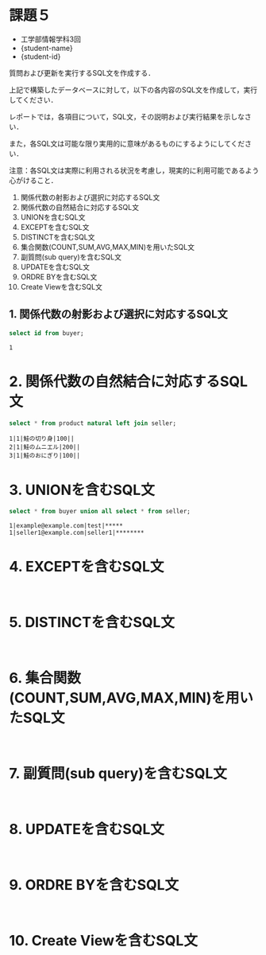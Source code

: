 # 課題５

- 工学部情報学科3回
- {student-name}
- {student-id}

質問および更新を実行するSQL文を作成する．

上記で構築したデータベースに対して，以下の各内容のSQL文を作成して，実行してください．

レポートでは，各項目について，SQL文，その説明および実行結果を示しなさい．

また，各SQL文は可能な限り実用的に意味があるものにするようにしてください．

注意：各SQL文は実際に利用される状況を考慮し，現実的に利用可能であるよう心がけること．

1. 関係代数の射影および選択に対応するSQL文
2. 関係代数の自然結合に対応するSQL文
3. UNIONを含むSQL文
4. EXCEPTを含むSQL文
5. DISTINCTを含むSQL文
6. 集合関数(COUNT,SUM,AVG,MAX,MIN)を用いたSQL文
7. 副質問(sub query)を含むSQL文
8. UPDATEを含むSQL文
9. ORDRE BYを含むSQL文
10. Create Viewを含むSQL文

## 1. 関係代数の射影および選択に対応するSQL文

```sql
select id from buyer;
```

```
1
```

# 2. 関係代数の自然結合に対応するSQL文

```sql
select * from product natural left join seller;
```

```
1|1|鮭の切り身|100||
2|1|鮭のムニエル|200||
3|1|鮭のおにぎり|100||
```

# 3. UNIONを含むSQL文

```sql
select * from buyer union all select * from seller;
```

```
1|example@example.com|test|*****
1|seller1@example.com|seller1|********
```

# 4. EXCEPTを含むSQL文

```sql
```

```
```

# 5. DISTINCTを含むSQL文

```sql
```

```
```

# 6. 集合関数(COUNT,SUM,AVG,MAX,MIN)を用いたSQL文

```sql
```

```
```

# 7. 副質問(sub query)を含むSQL文

```sql
```

```
```

# 8. UPDATEを含むSQL文

```sql
```

```
```

# 9. ORDRE BYを含むSQL文

```sql
```

```
```

# 10. Create Viewを含むSQL文

```sql
```

```
```

